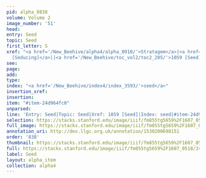```yaml
---
pid: alpha_0838
volume: Volume 2
image_number: '51'
head: 
entry: Seed
topic: Seed
first_letter: S
xref: "<a href='/New_Beehive/alpha4/alpha_0910/'>Stratagem</a>|<a href='/New_Beehive/toc_vol2/toc2_224/'>1152
  [Seducing]</a>||<a href='/New_Beehive/toc_vol2/toc2_205/'>1059 [Seed]</a>"
see: 
page: 
add: 
type: 
index: "<a href='/New_Beehive/index4/index_3593/'>seed</a>"
insertion_xref: 
insertion: 
item: "#item-24d964fc0"
unparsed: 
line: 'Entry: Seed|Topic: Seed|Xref: 1059 [Seed]|Index: seed|#item-24d964fc0'
selection: https://stacks.stanford.edu/image/iiif/fm855tg5659%2F1607_0518/247,1021,3105,431/full/0/default.jpg
full_image: https://stacks.stanford.edu/image/iiif/fm855tg5659%2F1607_0518/full/full/0/default.jpg
annotation_uri: http://dev.llgc.org.uk/annotation/1530200698151
order: '838'
thumbnail: https://stacks.stanford.edu/image/iiif/fm855tg5659%2F1607_0518/247,1021,600,180/250,/0/default.jpg
full: https://stacks.stanford.edu/image/iiif/fm855tg5659%2F1607_0518/247,1021,3105,431/full/0/default.jpg
label: Seed
layout: alpha_item
collection: alpha4
---
```

